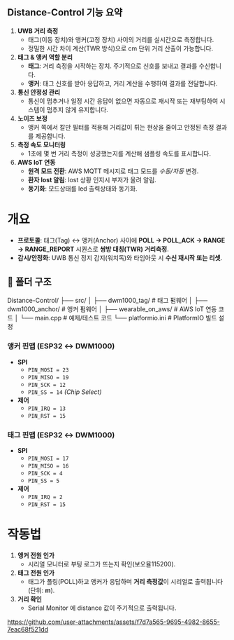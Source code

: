 ## Distance-Control 기능 요약

1. **UWB 거리 측정**
    - 태그(이동 장치)와 앵커(고정 장치) 사이의 거리를 실시간으로 측정합니다.
    - 정밀한 시간 차이 계산(TWR 방식)으로 cm 단위 거리 산출이 가능합니다.
2. **태그 & 앵커 역할 분리**
    - **태그**: 거리 측정을 시작하는 장치. 주기적으로 신호를 보내고 결과를 수신합니다.
    - **앵커**: 태그 신호를 받아 응답하고, 거리 계산을 수행하여 결과를 전달합니다.
3. **통신 안정성 관리**
    - 통신이 멈추거나 일정 시간 응답이 없으면 자동으로 재시작 또는 재부팅하여 시스템이 멈추지 않게 유지합니다.
4. **노이즈 보정**
    - 앵커 쪽에서 칼만 필터를 적용해 거리값이 튀는 현상을 줄이고 안정된 측정 결과를 제공합니다.
5. **측정 속도 모니터링**
    - 1초에 몇 번 거리 측정이 성공했는지를 계산해 샘플링 속도를 표시합니다.
6. **AWS IoT 연동**
   - **원격 모드 전환**: AWS MQTT 메시지로 태그 모드를 *수동/자동* 변경.
   - **환자 lost 알림**: lost 상황 인지시 부저가 울려 알림.
   - **동기화**:  모드상태를 led 출력상태와 동기화.
# 개요

- **프로토콜**: 태그(Tag) ↔ 앵커(Anchor) 사이에 **POLL → POLL_ACK → RANGE → RANGE_REPORT** 시퀀스로 **쌍방 대칭(TWR) 거리측정**.
- **감시/안정화**: UWB 통신 정지 감지(워치독)와 타임아웃 시 **수신 재시작 또는 리셋**.


## 📂 폴더 구조
Distance-Control/
├── src/
│ ├── dwm1000_tag/ # 태그 펌웨어
│ ├── dwm1000_anchor/ # 앵커 펌웨어
│ ├── wearable_on_aws/ # AWS IoT 연동 코드
│ └── main.cpp # 예제/테스트 코드
└── platformio.ini # PlatformIO 빌드 설정



### 앵커 핀맵 (ESP32 ↔ DWM1000)
- **SPI**
    - `PIN_MOSI = 23`
    - `PIN_MISO = 19`
    - `PIN_SCK = 12`
    - `PIN_SS = 14` *(Chip Select)*
- **제어**
    - `PIN_IRQ = 13`
    - `PIN_RST = 15`

### 태그 핀맵 (ESP32 ↔ DWM1000)
- **SPI**
    - `PIN_MOSI = 17`
    - `PIN_MISO = 16`
    - `PIN_SCK = 4`
    - `PIN_SS = 5`
- **제어**
    - `PIN_IRQ = 2`
    - `PIN_RST = 15`

# 작동법
1. **앵커 전원 인가**
    - 시리얼 모니터로 부팅 로그가 뜨는지 확인(보오율115200).
2. **태그 전원 인가**
    - 태그가 폴링(POLL)하고 앵커가 응답하며 **거리 측정값**이 시리얼로 출력됩니다(단위: **m**).
3. **거리 확인**
    - Serial Monitor 에 distance 값이 주기적으로 출력됩니다.


https://github.com/user-attachments/assets/f7d7a565-9695-4982-8655-7eac68f521dd





